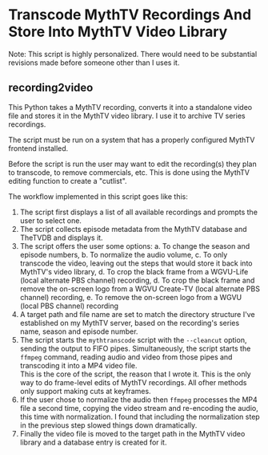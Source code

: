 # Transcode MythTV Recordings And Store Into MythTV Video Library

Note: This script is highly personalized.  There would need to be substantial revisions made before someone other than I uses it.

## recording2video

This Python takes a MythTV recording, converts it into a standalone video file and stores it in the MythTV video library.  I use it to archive TV series recordings.

The script must be run on a system that has a properly configured MythTV frontend installed.

Before the script is run the user may want to edit the recording(s) they plan to transcode, to remove commercials, etc.  This is done using the MythTV editing function to create a "cutlist".

The workflow implemented in this script goes like this:
1. The script first displays a list of all available recordings and prompts the user to select one.
2. The script collects episode metadata from the MythTV database and TheTVDB and displays it.
4. The script offers the user some options:
  a. To change the season and episode numbers,
  b. To normalize the audio volume,
  c. To only transcode the video, leaving out the steps that would store it back into MythTV's video library,
  d. To crop the black frame from a WGVU-Life (local alternate PBS channel) recording,
  d. To crop the black frame and remove the on-screen logo from a WGVU Create-TV (local alternate PBS channel) recording,
  e. To remove the on-screen logo from a WGVU (local PBS channel) recording
5. A target path and file name are set to match the directory structure I've established on my MythTV server, based on the recording's series name, season and episode number.
6. The script starts the `mythtranscode` script with the `--cleancut` option, sending the output to FIFO pipes.  Simultaneously, the script starts the `ffmpeg` command, reading audio and video from those pipes and transcoding it into a MP4 video file.  
  This is the core of the script, the reason that I wrote it.  This is the only way to do frame-level edits of MythTV recordings.  All ofher methods only support making cuts at keyframes.
6. If the user chose to normalize the audio then `ffmpeg` processes the MP4 file a second time, copying the video stream and re-encoding the audio, this time with normalization.  I found that including the normalization step in the previous step slowed things down dramatically.
7. Finally the video file is moved to the target path in the MythTV video library and a database entry is created for it.
